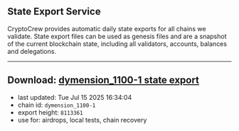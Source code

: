 ## State Export Service
CryptoCrew provides automatic daily state exports for all chains we validate. State export files can be used as genesis files and are a snapshot of the current blockchain state, including all validators, accounts, balances and delegations.

---
**Download: [dymension_1100-1 state export](https://dl-eu2.ccvalidators.com/SERVICE/dymension/dymension_1100-1_export_8113361.json)**
---

- last updated: Tue Jul 15 2025 16:34:04
- chain id: `dymension_1100-1`
- export height: `8113361`
- use for: airdrops, local tests, chain recovery
